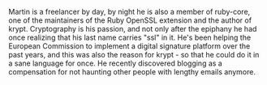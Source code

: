 Martin is a freelancer by day, by night he is also a member of ruby-core, one of the maintainers of the Ruby OpenSSL extension and the author of krypt. Cryptography is his passion, and not only after the epiphany he had once realizing that his last name carries "ssl" in it. He's been helping the European Commission to implement a digital signature platform over the past years, and this was also the reason for krypt - so that he could do it in a sane language for once. He recently discovered blogging as a compensation for not haunting other people with lengthy emails anymore.

